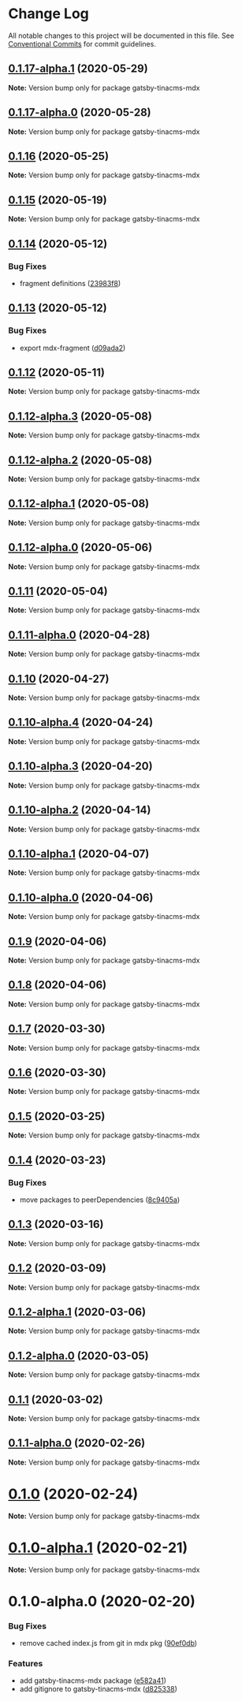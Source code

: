 # Change Log

All notable changes to this project will be documented in this file.
See [Conventional Commits](https://conventionalcommits.org) for commit guidelines.

## [0.1.17-alpha.1](https://github.com/tinacms/tinacms/compare/gatsby-tinacms-mdx@0.1.17-alpha.0...gatsby-tinacms-mdx@0.1.17-alpha.1) (2020-05-29)

**Note:** Version bump only for package gatsby-tinacms-mdx





## [0.1.17-alpha.0](https://github.com/tinacms/tinacms/compare/gatsby-tinacms-mdx@0.1.16...gatsby-tinacms-mdx@0.1.17-alpha.0) (2020-05-28)

**Note:** Version bump only for package gatsby-tinacms-mdx





## [0.1.16](https://github.com/tinacms/tinacms/compare/gatsby-tinacms-mdx@0.1.15...gatsby-tinacms-mdx@0.1.16) (2020-05-25)

**Note:** Version bump only for package gatsby-tinacms-mdx





## [0.1.15](https://github.com/tinacms/tinacms/compare/gatsby-tinacms-mdx@0.1.14...gatsby-tinacms-mdx@0.1.15) (2020-05-19)

**Note:** Version bump only for package gatsby-tinacms-mdx





## [0.1.14](https://github.com/tinacms/tinacms/compare/gatsby-tinacms-mdx@0.1.13...gatsby-tinacms-mdx@0.1.14) (2020-05-12)


### Bug Fixes

* fragment definitions ([23983f8](https://github.com/tinacms/tinacms/commit/23983f8))





## [0.1.13](https://github.com/tinacms/tinacms/compare/gatsby-tinacms-mdx@0.1.12...gatsby-tinacms-mdx@0.1.13) (2020-05-12)


### Bug Fixes

* export mdx-fragment ([d09ada2](https://github.com/tinacms/tinacms/commit/d09ada2))





## [0.1.12](https://github.com/tinacms/tinacms/compare/gatsby-tinacms-mdx@0.1.12-alpha.3...gatsby-tinacms-mdx@0.1.12) (2020-05-11)

**Note:** Version bump only for package gatsby-tinacms-mdx





## [0.1.12-alpha.3](https://github.com/tinacms/tinacms/compare/gatsby-tinacms-mdx@0.1.12-alpha.2...gatsby-tinacms-mdx@0.1.12-alpha.3) (2020-05-08)

**Note:** Version bump only for package gatsby-tinacms-mdx





## [0.1.12-alpha.2](https://github.com/tinacms/tinacms/compare/gatsby-tinacms-mdx@0.1.12-alpha.1...gatsby-tinacms-mdx@0.1.12-alpha.2) (2020-05-08)

**Note:** Version bump only for package gatsby-tinacms-mdx





## [0.1.12-alpha.1](https://github.com/tinacms/tinacms/compare/gatsby-tinacms-mdx@0.1.12-alpha.0...gatsby-tinacms-mdx@0.1.12-alpha.1) (2020-05-08)

**Note:** Version bump only for package gatsby-tinacms-mdx





## [0.1.12-alpha.0](https://github.com/tinacms/tinacms/compare/gatsby-tinacms-mdx@0.1.11...gatsby-tinacms-mdx@0.1.12-alpha.0) (2020-05-06)

**Note:** Version bump only for package gatsby-tinacms-mdx





## [0.1.11](https://github.com/tinacms/tinacms/compare/gatsby-tinacms-mdx@0.1.11-alpha.0...gatsby-tinacms-mdx@0.1.11) (2020-05-04)

**Note:** Version bump only for package gatsby-tinacms-mdx





## [0.1.11-alpha.0](https://github.com/tinacms/tinacms/compare/gatsby-tinacms-mdx@0.1.10...gatsby-tinacms-mdx@0.1.11-alpha.0) (2020-04-28)

**Note:** Version bump only for package gatsby-tinacms-mdx





## [0.1.10](https://github.com/tinacms/tinacms/compare/gatsby-tinacms-mdx@0.1.10-alpha.4...gatsby-tinacms-mdx@0.1.10) (2020-04-27)

**Note:** Version bump only for package gatsby-tinacms-mdx





## [0.1.10-alpha.4](https://github.com/tinacms/tinacms/compare/gatsby-tinacms-mdx@0.1.10-alpha.3...gatsby-tinacms-mdx@0.1.10-alpha.4) (2020-04-24)

**Note:** Version bump only for package gatsby-tinacms-mdx





## [0.1.10-alpha.3](https://github.com/tinacms/tinacms/compare/gatsby-tinacms-mdx@0.1.10-alpha.2...gatsby-tinacms-mdx@0.1.10-alpha.3) (2020-04-20)

**Note:** Version bump only for package gatsby-tinacms-mdx





## [0.1.10-alpha.2](https://github.com/tinacms/tinacms/compare/gatsby-tinacms-mdx@0.1.10-alpha.1...gatsby-tinacms-mdx@0.1.10-alpha.2) (2020-04-14)

**Note:** Version bump only for package gatsby-tinacms-mdx





## [0.1.10-alpha.1](https://github.com/tinacms/tinacms/compare/gatsby-tinacms-mdx@0.1.10-alpha.0...gatsby-tinacms-mdx@0.1.10-alpha.1) (2020-04-07)

**Note:** Version bump only for package gatsby-tinacms-mdx





## [0.1.10-alpha.0](https://github.com/tinacms/tinacms/compare/gatsby-tinacms-mdx@0.1.9...gatsby-tinacms-mdx@0.1.10-alpha.0) (2020-04-06)

**Note:** Version bump only for package gatsby-tinacms-mdx





## [0.1.9](https://github.com/tinacms/tinacms/compare/gatsby-tinacms-mdx@0.1.8...gatsby-tinacms-mdx@0.1.9) (2020-04-06)

**Note:** Version bump only for package gatsby-tinacms-mdx





## [0.1.8](https://github.com/tinacms/tinacms/compare/gatsby-tinacms-mdx@0.1.7...gatsby-tinacms-mdx@0.1.8) (2020-04-06)

**Note:** Version bump only for package gatsby-tinacms-mdx





## [0.1.7](https://github.com/tinacms/tinacms/compare/gatsby-tinacms-mdx@0.1.6...gatsby-tinacms-mdx@0.1.7) (2020-03-30)

**Note:** Version bump only for package gatsby-tinacms-mdx





## [0.1.6](https://github.com/tinacms/tinacms/compare/gatsby-tinacms-mdx@0.1.5...gatsby-tinacms-mdx@0.1.6) (2020-03-30)

**Note:** Version bump only for package gatsby-tinacms-mdx





## [0.1.5](https://github.com/tinacms/tinacms/compare/gatsby-tinacms-mdx@0.1.4...gatsby-tinacms-mdx@0.1.5) (2020-03-25)

**Note:** Version bump only for package gatsby-tinacms-mdx





## [0.1.4](https://github.com/tinacms/tinacms/compare/gatsby-tinacms-mdx@0.1.3...gatsby-tinacms-mdx@0.1.4) (2020-03-23)


### Bug Fixes

* move packages to peerDependencies ([8c9405a](https://github.com/tinacms/tinacms/commit/8c9405a))





## [0.1.3](https://github.com/tinacms/tinacms/compare/gatsby-tinacms-mdx@0.1.2...gatsby-tinacms-mdx@0.1.3) (2020-03-16)

**Note:** Version bump only for package gatsby-tinacms-mdx





## [0.1.2](https://github.com/tinacms/tinacms/compare/gatsby-tinacms-mdx@0.1.2-alpha.1...gatsby-tinacms-mdx@0.1.2) (2020-03-09)

**Note:** Version bump only for package gatsby-tinacms-mdx

## [0.1.2-alpha.1](https://github.com/tinacms/tinacms/compare/gatsby-tinacms-mdx@0.1.2-alpha.0...gatsby-tinacms-mdx@0.1.2-alpha.1) (2020-03-06)

**Note:** Version bump only for package gatsby-tinacms-mdx

## [0.1.2-alpha.0](https://github.com/tinacms/tinacms/compare/gatsby-tinacms-mdx@0.1.1-alpha.0...gatsby-tinacms-mdx@0.1.2-alpha.0) (2020-03-05)

**Note:** Version bump only for package gatsby-tinacms-mdx

## [0.1.1](https://github.com/tinacms/tinacms/compare/gatsby-tinacms-mdx@0.1.1-alpha.0...gatsby-tinacms-mdx@0.1.1) (2020-03-02)

**Note:** Version bump only for package gatsby-tinacms-mdx

## [0.1.1-alpha.0](https://github.com/tinacms/tinacms/compare/gatsby-tinacms-mdx@0.1.0...gatsby-tinacms-mdx@0.1.1-alpha.0) (2020-02-26)

**Note:** Version bump only for package gatsby-tinacms-mdx

# [0.1.0](https://github.com/tinacms/tinacms/compare/gatsby-tinacms-mdx@0.1.0-alpha.1...gatsby-tinacms-mdx@0.1.0) (2020-02-24)

**Note:** Version bump only for package gatsby-tinacms-mdx

# [0.1.0-alpha.1](https://github.com/tinacms/tinacms/compare/gatsby-tinacms-mdx@0.1.0-alpha.0...gatsby-tinacms-mdx@0.1.0-alpha.1) (2020-02-21)

**Note:** Version bump only for package gatsby-tinacms-mdx

# 0.1.0-alpha.0 (2020-02-20)

### Bug Fixes

- remove cached index.js from git in mdx pkg ([90ef0db](https://github.com/tinacms/tinacms/commit/90ef0db))

### Features

- add gatsby-tinacms-mdx package ([e582a41](https://github.com/tinacms/tinacms/commit/e582a41))
- add gitignore to gatsby-tinacms-mdx ([d825338](https://github.com/tinacms/tinacms/commit/d825338))
